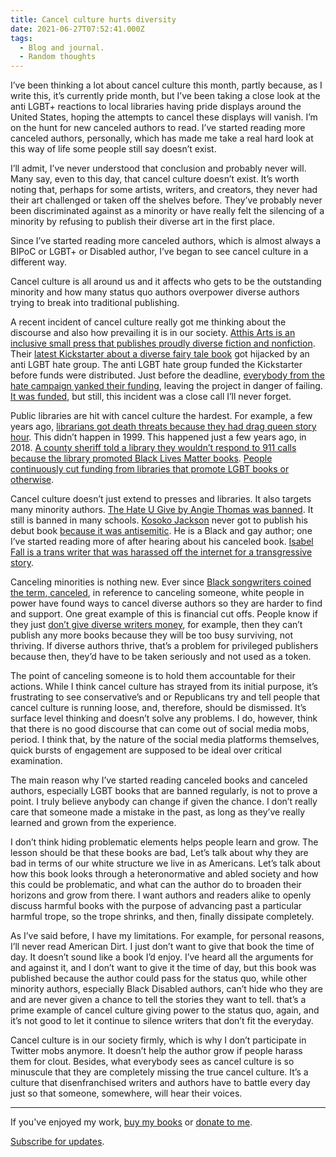 ```yaml
---
title: Cancel culture hurts diversity
date: 2021-06-27T07:52:41.000Z
tags:
  - Blog and journal.
  - Random thoughts
---
```


I’ve been thinking a lot about cancel culture this month, partly because, as I write this, it’s currently pride month, but I’ve been taking a close look at the anti LGBT+ reactions to local libraries having pride displays around the United States, hoping the attempts to cancel these displays will vanish. I’m on the hunt for new canceled authors to read. I’ve started reading more canceled authors, personally, which has made me take a real hard look at this way of life some people still say doesn’t exist.

I’ll admit, I’ve never understood that conclusion and probably never will. Many say, even to this day, that cancel culture doesn’t exist. It’s worth noting that, perhaps for some artists, writers, and creators, they never had their art challenged or taken off the shelves before. They’ve probably never been discriminated against as a minority or have really felt the silencing of a minority by refusing to publish their diverse art in the first place.

Since I’ve started reading more canceled authors, which is almost always a BIPoC or LGBT+ or Disabled author, I’ve began to see cancel culture in a different way.

Cancel culture is all around us and it affects who gets to be the outstanding minority and how many status quo authors overpower diverse authors trying to break into traditional publishing.

A recent incident of cancel culture really got me thinking about the discourse and also how prevailing it is in our society. [Atthis Arts is an inclusive small press that publishes proudly diverse fiction and nonfiction](https://www.atthisarts.com/about-atthis-arts/). Their [latest Kickstarter about a diverse fairy tale book](https://www.kickstarter.com/projects/atthisarts/alia-terra) got hijacked by an anti LGBT hate group. The anti LGBT hate group funded the Kickstarter before funds were distributed. Just before the deadline, [everybody from the hate campaign yanked their funding](https://threadreaderapp.com/thread/1408450708240834564.html), leaving the project in danger of failing. [It was funded](https://twitter.com/atthisarts/status/1408165348822720519?s=20), but still, this incident was a close call I’ll never forget.

Public libraries are hit with cancel culture the hardest. For example, a few years ago, [librarians got death threats because they had drag queen story hour](https://www.buzzfeednews.com/article/mitchellkuga/librarians-drag-queen-story-hour-lgbt-safe-spaces). This didn’t happen in 1999. This happened just a few years ago, in 2018. [A county sheriff told a library they wouldn’t respond to 911 calls because the library promoted Black Lives Matter books](https://www.rgj.com/story/news/2020/07/28/douglas-county-sheriff-library-board-dont-call-911-black-lives-matter/5530078002/). [People continuously cut funding from libraries that promote LGBT books or otherwise](https://www.pinknews.co.uk/2020/03/11/republican-drag-queen-story-hour-time-library-funding-homophobia-eric-lucero-minnesota/).

Cancel culture doesn’t just extend to presses and libraries. It also targets many minority authors. [The Hate U Give by Angie Thomas was banned](http://www.vulture.com/2017/12/the-hate-u-give-katy-texas-school-district-ban.html). It still is banned in many schools. [Kosoko Jackson](https://kosokojackson.com/about/) never got to publish his debut book [because it was antisemitic](https://www.publishersweekly.com/pw/by-topic/childrens/childrens-book-news/article/79392-sourcebooks-cancels-kosoko-jackson-s-ya-debut.html). He is a Black and gay author; one I’ve started reading more of after hearing about his canceled book. [Isabel Fall is a trans writer that was harassed off the internet for a transgressive story](https://robertkingett.com/2020/09/25/on-the-attack-helicopter-story-by-isabel-fall/).

Canceling minorities is nothing new. Ever since [Black songwriters coined the term, canceled](https://www.washingtonpost.com/lifestyle/cancel-culture-background-black-culture-white-grievance/2021/04/01/2e42e4fe-8b24-11eb-aff6-4f720ca2d479_story.html), in reference to canceling someone, white people in power have found ways to cancel diverse authors so they are harder to find and support. One great example of this is financial cut offs. People know if they just [don’t give diverse writers money](https://www.vox.com/culture/2020/6/17/21285316/publishing-paid-me-diversity-black-authors-systemic-bias), for example, then they can’t publish any more books because they will be too busy surviving, not thriving. If diverse authors thrive, that’s a problem for privileged publishers because then, they’d have to be taken seriously and not used as a token.

The point of canceling someone is to hold them accountable for their actions. While I think cancel culture has strayed from its initial purpose, it’s frustrating to see conservative’s and or Republicans try and tell people that cancel culture is running loose, and, therefore, should be dismissed. It’s surface level thinking and doesn’t solve any problems. I do, however, think that there is no good discourse that can come out of social media mobs, period. I think that, by the nature of the social media platforms themselves, quick bursts of engagement are supposed to be ideal over critical examination.

The main reason why I’ve started reading canceled books and canceled authors, especially LGBT books that are banned regularly, is not to prove a point. I truly believe anybody can change if given the chance. I don’t really care that someone made a mistake in the past, as long as they’ve really learned and grown from the experience.

I don’t think hiding problematic elements helps people learn and grow. The lesson should be that these books are bad, Let’s talk about why they are bad in terms of our white structure we live in as Americans. Let’s talk about how this book looks through a heteronormative and abled society and how this could be problematic, and what can the author do to broaden their horizons and grow from there. I want authors and readers alike to openly discuss harmful books with the purpose of advancing past a particular harmful trope, so the trope shrinks, and then, finally dissipate completely.

As I’ve said before, I have my limitations. For example, for personal reasons, I’ll never read American Dirt. I just don’t want to give that book the time of day. It doesn’t sound like a book I’d enjoy. I’ve heard all the arguments for and against it, and I don’t want to give it the time of day, but this book was published because the author could pass for the status quo, while other minority authors, especially Black Disabled authors, can’t hide who they are and are never given a chance to tell the stories they want to tell. that’s a prime example of cancel culture giving power to the status quo, again, and it’s not good to let it continue to silence writers that don’t fit the everyday.

Cancel culture is in our society firmly, which is why I don’t participate in Twitter mobs anymore. It doesn’t help the author grow if people harass them for clout. Besides, what everybody sees as cancel culture is so minuscule that they are completely missing the true cancel culture. It’s a culture that disenfranchised writers and authors have to battle every day just so that someone, somewhere, will hear their voices.

---

If you've enjoyed my work, [buy my books](https://robertkingett.com/books/) or [donate to me](https://robertkingett.com/donate/).

[Subscribe for updates](https://robertkingett.com/subscribe/).

